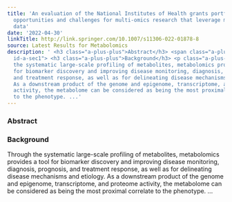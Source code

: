 ```yaml
---
title: 'An evaluation of the National Institutes of Health grants portfolio: identifying
  opportunities and challenges for multi-omics research that leverage metabolomics
  data'
date: '2022-04-30'
linkTitle: http://link.springer.com/10.1007/s11306-022-01878-8
source: Latest Results for Metabolomics
description: ' <h3 class="a-plus-plus">Abstract</h3> <span class="a-plus-plus abstract-section
  id-a-sec1"> <h3 class="a-plus-plus">Background</h3> <p class="a-plus-plus">Through
  the systematic large-scale profiling of metabolites, metabolomics provides a tool
  for biomarker discovery and improving disease monitoring, diagnosis, prognosis,
  and treatment response, as well as for delineating disease mechanisms and etiology.
  As a downstream product of the genome and epigenome, transcriptome, and proteome
  activity, the metabolome can be considered as being the most proximal correlate
  to the phenotype. ...'
---
```

 <h3 class="a-plus-plus">Abstract</h3> <span class="a-plus-plus abstract-section id-a-sec1"> <h3 class="a-plus-plus">Background</h3> <p class="a-plus-plus">Through the systematic large-scale profiling of metabolites, metabolomics provides a tool for biomarker discovery and improving disease monitoring, diagnosis, prognosis, and treatment response, as well as for delineating disease mechanisms and etiology. As a downstream product of the genome and epigenome, transcriptome, and proteome activity, the metabolome can be considered as being the most proximal correlate to the phenotype. ...